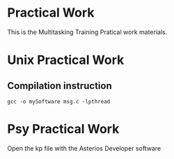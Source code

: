 # Practical Work
This is the Multitasking Training Pratical work materials.

# Unix Practical Work

## Compilation instruction
```
gcc -o mySoftware msg.c -lpthread
```

# Psy Practical Work
Open the kp file with the Asterios Developer software